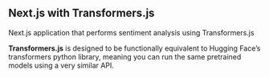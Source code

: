 ## Next.js with Transformers.js
Next.js application that performs sentiment analysis using Transformers.js

**Transformers.js** is designed to be functionally equivalent to Hugging Face’s transformers python library, 
meaning you can run the same pretrained models using a very similar API. 
